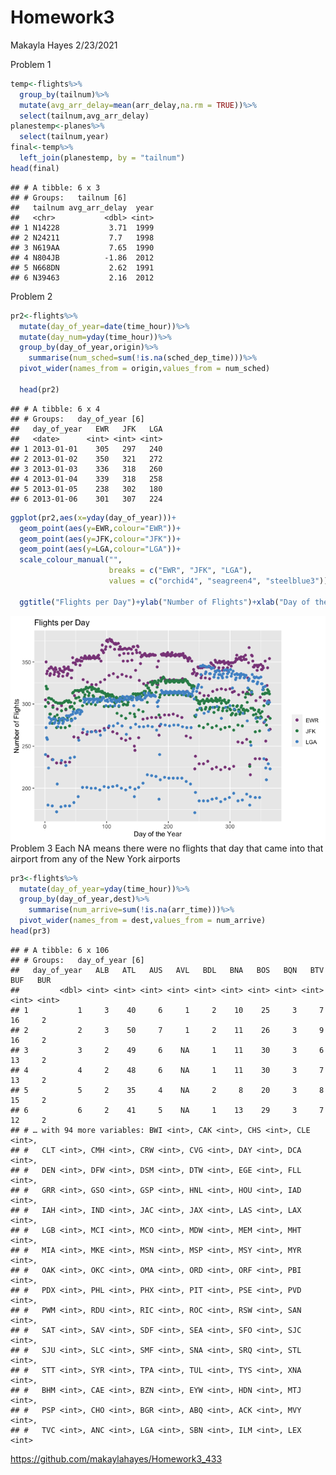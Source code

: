 Homework3
================
Makayla Hayes
2/23/2021

Problem 1

``` r
temp<-flights%>%
  group_by(tailnum)%>%
  mutate(avg_arr_delay=mean(arr_delay,na.rm = TRUE))%>%
  select(tailnum,avg_arr_delay)
planestemp<-planes%>%
  select(tailnum,year)
final<-temp%>%
  left_join(planestemp, by = "tailnum")
head(final)
```

    ## # A tibble: 6 x 3
    ## # Groups:   tailnum [6]
    ##   tailnum avg_arr_delay  year
    ##   <chr>           <dbl> <int>
    ## 1 N14228           3.71  1999
    ## 2 N24211           7.7   1998
    ## 3 N619AA           7.65  1990
    ## 4 N804JB          -1.86  2012
    ## 5 N668DN           2.62  1991
    ## 6 N39463           2.16  2012

Problem 2

``` r
pr2<-flights%>%
  mutate(day_of_year=date(time_hour))%>%
  mutate(day_num=yday(time_hour))%>%
  group_by(day_of_year,origin)%>%
    summarise(num_sched=sum(!is.na(sched_dep_time)))%>%
  pivot_wider(names_from = origin,values_from = num_sched)

  head(pr2) 
```

    ## # A tibble: 6 x 4
    ## # Groups:   day_of_year [6]
    ##   day_of_year   EWR   JFK   LGA
    ##   <date>      <int> <int> <int>
    ## 1 2013-01-01    305   297   240
    ## 2 2013-01-02    350   321   272
    ## 3 2013-01-03    336   318   260
    ## 4 2013-01-04    339   318   258
    ## 5 2013-01-05    238   302   180
    ## 6 2013-01-06    301   307   224

``` r
ggplot(pr2,aes(x=yday(day_of_year)))+
  geom_point(aes(y=EWR,colour="EWR"))+ 
  geom_point(aes(y=JFK,colour="JFK"))+
  geom_point(aes(y=LGA,colour="LGA"))+ 
  scale_colour_manual("", 
                      breaks = c("EWR", "JFK", "LGA"),
                      values = c("orchid4", "seagreen4", "steelblue3")) +
  
  ggtitle("Flights per Day")+ylab("Number of Flights")+xlab("Day of the Year")
```

![](README_files/figure-markdown_github/unnamed-chunk-2-1.png) Problem 3 Each NA means there were no flights that day that came into that airport from any of the New York airports

``` r
pr3<-flights%>%
  mutate(day_of_year=yday(time_hour))%>%
  group_by(day_of_year,dest)%>%
    summarise(num_arrive=sum(!is.na(arr_time)))%>%
  pivot_wider(names_from = dest,values_from = num_arrive)
head(pr3)
```

    ## # A tibble: 6 x 106
    ## # Groups:   day_of_year [6]
    ##   day_of_year   ALB   ATL   AUS   AVL   BDL   BNA   BOS   BQN   BTV   BUF   BUR
    ##         <dbl> <int> <int> <int> <int> <int> <int> <int> <int> <int> <int> <int>
    ## 1           1     3    40     6     1     2    10    25     3     7    16     2
    ## 2           2     3    50     7     1     2    11    26     3     9    16     2
    ## 3           3     2    49     6    NA     1    11    30     3     6    13     2
    ## 4           4     2    48     6    NA     1    11    30     3     7    13     2
    ## 5           5     2    35     4    NA     2     8    20     3     8    15     2
    ## 6           6     2    41     5    NA     1    13    29     3     7    12     2
    ## # … with 94 more variables: BWI <int>, CAK <int>, CHS <int>, CLE <int>,
    ## #   CLT <int>, CMH <int>, CRW <int>, CVG <int>, DAY <int>, DCA <int>,
    ## #   DEN <int>, DFW <int>, DSM <int>, DTW <int>, EGE <int>, FLL <int>,
    ## #   GRR <int>, GSO <int>, GSP <int>, HNL <int>, HOU <int>, IAD <int>,
    ## #   IAH <int>, IND <int>, JAC <int>, JAX <int>, LAS <int>, LAX <int>,
    ## #   LGB <int>, MCI <int>, MCO <int>, MDW <int>, MEM <int>, MHT <int>,
    ## #   MIA <int>, MKE <int>, MSN <int>, MSP <int>, MSY <int>, MYR <int>,
    ## #   OAK <int>, OKC <int>, OMA <int>, ORD <int>, ORF <int>, PBI <int>,
    ## #   PDX <int>, PHL <int>, PHX <int>, PIT <int>, PSE <int>, PVD <int>,
    ## #   PWM <int>, RDU <int>, RIC <int>, ROC <int>, RSW <int>, SAN <int>,
    ## #   SAT <int>, SAV <int>, SDF <int>, SEA <int>, SFO <int>, SJC <int>,
    ## #   SJU <int>, SLC <int>, SMF <int>, SNA <int>, SRQ <int>, STL <int>,
    ## #   STT <int>, SYR <int>, TPA <int>, TUL <int>, TYS <int>, XNA <int>,
    ## #   BHM <int>, CAE <int>, BZN <int>, EYW <int>, HDN <int>, MTJ <int>,
    ## #   PSP <int>, CHO <int>, BGR <int>, ABQ <int>, ACK <int>, MVY <int>,
    ## #   TVC <int>, ANC <int>, LGA <int>, SBN <int>, ILM <int>, LEX <int>

<https://github.com/makaylahayes/Homework3_433>
